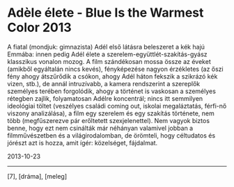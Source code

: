 # Adèle élete - Blue Is the Warmest Color 2013

A fiatal (mondjuk: gimnazista) Adél első látásra beleszeret a kék hajú Emmába: innen pedig Adél élete a szerelem-együttlét-szakítás-gyász klasszikus vonalon mozog. A film szándékosan mossa össze az éveket (amikből egyáltalán nincs kevés), fényképezése nagyon érzékletes (az őszi fény ahogy átszűrődik a csókon, ahogy Adél háton fekszik a szikrázó kék vizen, stb.), de annál intruzívabb, a kamera rendszerint a szereplők személyes terében forgolódik, ahogy a történet is vaskosan a személyes rétegben zajlik, folyamatosan Adélre koncentrál; nincs itt semmilyen ideológiai töltet (veszélyes családi coming out, iskolai megaláztatás, férfi-nő viszony analizálása), a film egy szerelem és egy szakítás története, nem több (megfűszerezve pár erőltetett szexjelenettel). Nem vagyok biztos benne, hogy ezt nem csinálták már néhányan valamivel jobban a filmművészetben és a világirodalomban, de örömteli, hogy céltudatos és jórészt azt is hozza, amit ígér: közelséget, fájdalmat.

2013-10-23 

----

[7], [dráma], [meleg]